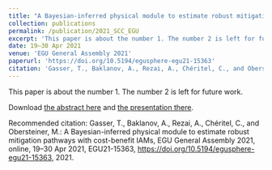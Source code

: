 ```yaml
---
title: "A Bayesian-inferred physical module to estimate robust mitigation pathways with cost-benefit IAMs"
collection: publications
permalink: /publication/2021_SCC_EGU
excerpt: 'This paper is about the number 1. The number 2 is left for future work.'
date: 19–30 Apr 2021
venue: 'EGU General Assembly 2021'
paperurl: 'https://doi.org/10.5194/egusphere-egu21-15363'
citation: 'Gasser, T., Baklanov, A., Rezai, A., Chéritel, C., and Obersteiner, M.: A Bayesian-inferred physical module to estimate robust mitigation pathways with cost-benefit IAMs, EGU General Assembly 2021, online, 19–30 Apr 2021, EGU21-15363, 2021.'
---
```

This paper is about the number 1. The number 2 is left for future work.

Download [the abstract here](https://meetingorganizer.copernicus.org/EGU21/EGU21-15363.html?pdf) and [the presentation there](https://presentations.copernicus.org/EGU21/EGU21-15363_presentation-h312250.pdf).

Recommended citation:   Gasser, T., Baklanov, A., Rezai, A., Chéritel, C., and Obersteiner, M.: A Bayesian-inferred physical module to estimate robust mitigation pathways with cost-benefit IAMs, EGU General Assembly 2021, online, 19–30 Apr 2021, EGU21-15363, https://doi.org/10.5194/egusphere-egu21-15363, 2021.
